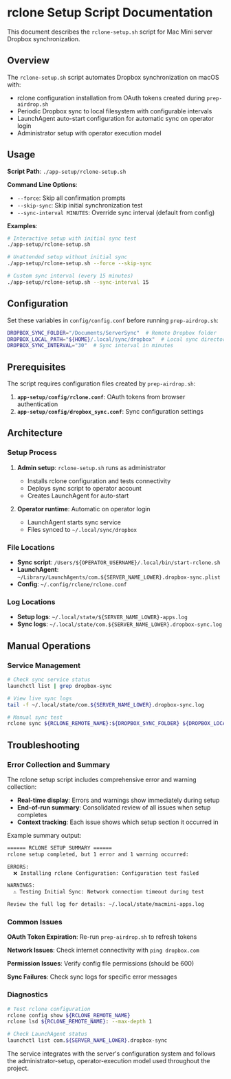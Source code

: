 # rclone Setup Script Documentation

This document describes the `rclone-setup.sh` script for Mac Mini server Dropbox synchronization.

## Overview

The `rclone-setup.sh` script automates Dropbox synchronization on macOS with:

- rclone configuration installation from OAuth tokens created during `prep-airdrop.sh`
- Periodic Dropbox sync to local filesystem with configurable intervals
- LaunchAgent auto-start configuration for automatic sync on operator login
- Administrator setup with operator execution model

## Usage

**Script Path**: `./app-setup/rclone-setup.sh`

**Command Line Options**:

- `--force`: Skip all confirmation prompts
- `--skip-sync`: Skip initial synchronization test
- `--sync-interval MINUTES`: Override sync interval (default from config)

**Examples**:

```bash
# Interactive setup with initial sync test
./app-setup/rclone-setup.sh

# Unattended setup without initial sync
./app-setup/rclone-setup.sh --force --skip-sync

# Custom sync interval (every 15 minutes)
./app-setup/rclone-setup.sh --sync-interval 15
```

## Configuration

Set these variables in `config/config.conf` before running `prep-airdrop.sh`:

```bash
DROPBOX_SYNC_FOLDER="/Documents/ServerSync"  # Remote Dropbox folder
DROPBOX_LOCAL_PATH="${HOME}/.local/sync/dropbox"  # Local sync directory
DROPBOX_SYNC_INTERVAL="30"  # Sync interval in minutes
```

## Prerequisites

The script requires configuration files created by `prep-airdrop.sh`:

1. **`app-setup/config/rclone.conf`**: OAuth tokens from browser authentication
2. **`app-setup/config/dropbox_sync.conf`**: Sync configuration settings

## Architecture

### Setup Process

1. **Admin setup**: `rclone-setup.sh` runs as administrator
   - Installs rclone configuration and tests connectivity
   - Deploys sync script to operator account
   - Creates LaunchAgent for auto-start

2. **Operator runtime**: Automatic on operator login
   - LaunchAgent starts sync service
   - Files synced to `~/.local/sync/dropbox`

### File Locations

- **Sync script**: `/Users/${OPERATOR_USERNAME}/.local/bin/start-rclone.sh`
- **LaunchAgent**: `~/Library/LaunchAgents/com.${SERVER_NAME_LOWER}.dropbox-sync.plist`
- **Config**: `~/.config/rclone/rclone.conf`

### Log Locations

- **Setup logs**: `~/.local/state/${SERVER_NAME_LOWER}-apps.log`
- **Sync logs**: `~/.local/state/com.${SERVER_NAME_LOWER}.dropbox-sync.log`

## Manual Operations

### Service Management

```bash
# Check sync service status
launchctl list | grep dropbox-sync

# View live sync logs
tail -f ~/.local/state/com.${SERVER_NAME_LOWER}.dropbox-sync.log

# Manual sync test
rclone sync ${RCLONE_REMOTE_NAME}:${DROPBOX_SYNC_FOLDER} ${DROPBOX_LOCAL_PATH}
```

## Troubleshooting

### Error Collection and Summary

The rclone setup script includes comprehensive error and warning collection:

- **Real-time display**: Errors and warnings show immediately during setup
- **End-of-run summary**: Consolidated review of all issues when setup completes
- **Context tracking**: Each issue shows which setup section it occurred in

Example summary output:

```bash
====== RCLONE SETUP SUMMARY ======
rclone setup completed, but 1 error and 1 warning occurred:

ERRORS:
  ❌ Installing rclone Configuration: Configuration test failed

WARNINGS:
  ⚠️ Testing Initial Sync: Network connection timeout during test

Review the full log for details: ~/.local/state/macmini-apps.log
```

### Common Issues

**OAuth Token Expiration**: Re-run `prep-airdrop.sh` to refresh tokens

**Network Issues**: Check internet connectivity with `ping dropbox.com`

**Permission Issues**: Verify config file permissions (should be 600)

**Sync Failures**: Check sync logs for specific error messages

### Diagnostics

```bash
# Test rclone configuration
rclone config show ${RCLONE_REMOTE_NAME}
rclone lsd ${RCLONE_REMOTE_NAME}: --max-depth 1

# Check LaunchAgent status
launchctl list com.${SERVER_NAME_LOWER}.dropbox-sync
```

The service integrates with the server's configuration system and follows the administrator-setup, operator-execution model used throughout the project.
